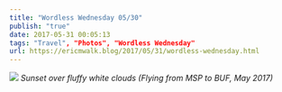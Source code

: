 ```yaml
---
title: "Wordless Wednesday 05/30"
publish: "true"
date: 2017-05-31 00:05:13
tags: "Travel", "Photos", "Wordless Wednesday"
url: https://ericmwalk.blog/2017/05/31/wordless-wednesday.html
---
```


![](https://ericmwalk.blog/uploads/2022/a4080aeed0.jpg)
*Sunset over fluffy white clouds (Flying from MSP to BUF, May 2017)*